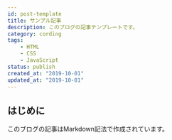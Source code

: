 ```yaml
---
id: post-template
title: サンプル記事
description: このブログの記事テンプレートです。
category: cording
tags:
    - HTML
    - CSS
    - JavaScript
status: publish
created_at: "2019-10-01"
updated_at: "2019-10-01"
---
```


## はじめに

このブログの記事はMarkdown記法で作成されています。